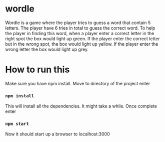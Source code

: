 # wordle

Wordle is a game where the player tries to guess a word that contain 5 letters. The player have 6 tries in total to guess the correct word. To help the player in finding this word, when a player enter a correct letter in the right spot the box would light up green. If the player enter the correct letter but in the wrong spot, the box would light up yellow. If the player enter the wrong letter the box would light up grey.

# How to run this

Make sure you have npm install. Move to directory of the project enter

### `npm install`

This will install all the dependencies. It might take a while. Once complete enter

### `npm start`

Now it should start up a browser to localhost:3000
